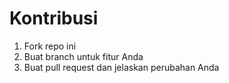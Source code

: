 # Kontribusi
1. Fork repo ini
2. Buat branch untuk fitur Anda
3. Buat pull request dan jelaskan perubahan Anda
